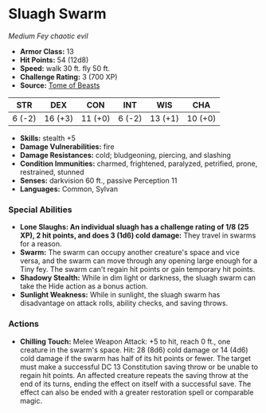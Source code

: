 # Sluagh Swarm

*Medium* *Fey* *chaotic evil*

- **Armor Class:** 13
- **Hit Points:** 54 (12d8)
- **Speed:** walk 30 ft. fly 50 ft.
- **Challenge Rating:** 3 (700 XP)
- **Source:** [Tome of Beasts](https://koboldpress.com/kpstore/product/tome-of-beasts-for-5th-edition-print/)

| STR | DEX | CON | INT | WIS | CHA |
| --- | --- | --- | --- | --- | --- |
| 6 (-2) | 16 (+3) | 11 (+0) | 6 (-2) | 13 (+1) | 10 (+0) |

- **Skills:** stealth +5
- **Damage Vulnerabilities:** fire
- **Damage Resistances:** cold; bludgeoning, piercing, and slashing
- **Condition Immunities:** charmed, frightened, paralyzed, petrified, prone, restrained, stunned
- **Senses:** darkvision 60 ft., passive Perception 11
- **Languages:** Common, Sylvan
### Special Abilities
- **Lone Slaughs: An individual sluagh has a challenge rating of 1/8 (25 XP), 2 hit points, and does 3 (1d6) cold damage:** They travel in swarms for a reason.
- **Swarm:** The swarm can occupy another creature's space and vice versa, and the swarm can move through any opening large enough for a Tiny fey. The swarm can't regain hit points or gain temporary hit points.
- **Shadowy Stealth:** While in dim light or darkness, the sluagh swarm can take the Hide action as a bonus action.
- **Sunlight Weakness:** While in sunlight, the sluagh swarm has disadvantage on attack rolls, ability checks, and saving throws.
### Actions
- **Chilling Touch:** Melee Weapon Attack: +5 to hit, reach 0 ft., one creature in the swarm's space. Hit: 28 (8d6) cold damage or 14 (4d6) cold damage if the swarm has half of its hit points or fewer. The target must make a successful DC 13 Constitution saving throw or be unable to regain hit points. An affected creature repeats the saving throw at the end of its turns, ending the effect on itself with a successful save. The effect can also be ended with a greater restoration spell or comparable magic.
